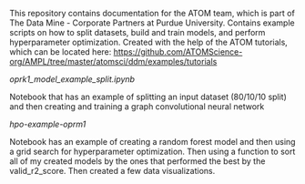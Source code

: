 
This repository contains documentation for the ATOM team, which is part of The Data Mine - Corporate Partners at Purdue University. Contains example scripts on how to split datasets, build and train models, and perform hyperparameter optimization. Created with the help of the ATOM tutorials, which can be located here: https://github.com/ATOMScience-org/AMPL/tree/master/atomsci/ddm/examples/tutorials

*oprk1_model_example_split.ipynb*

Notebook that has an example of splitting an input dataset (80/10/10 split) and then creating and training a graph convolutional neural network

*hpo-example-oprm1*

Notebook has an example of creating a random forest model and then using a grid search for hyperparameter optimization. Then using a function to sort all of my created models by the ones that performed the best by the valid_r2_score. Then created a few data visualizations.

